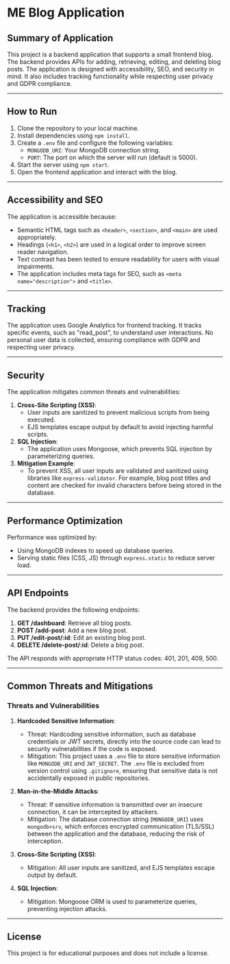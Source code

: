 # ME Blog Application

## Summary of Application
This project is a backend application that supports a small frontend blog. The backend provides APIs for adding, retrieving, editing, and deleting blog posts. The application is designed with accessibility, SEO, and security in mind. It also includes tracking functionality while respecting user privacy and GDPR compliance.

---

## How to Run
1. Clone the repository to your local machine.
2. Install dependencies using `npm install`.
3. Create a `.env` file and configure the following variables:
   - `MONGODB_URI`: Your MongoDB connection string.
   - `PORT`: The port on which the server will run (default is 5000).
4. Start the server using `npm start`.
5. Open the frontend application and interact with the blog.

---

## Accessibility and SEO
The application is accessible because:
- Semantic HTML tags such as `<header>`, `<section>`, and `<main>` are used appropriately.
- Headings (`<h1>`, `<h2>`) are used in a logical order to improve screen reader navigation.
- Text contrast has been tested to ensure readability for users with visual impairments.
- The application includes meta tags for SEO, such as `<meta name="description">` and `<title>`.

---

## Tracking
The application uses Google Analytics for frontend tracking. It tracks specific events, such as "read_post", to understand user interactions. No personal user data is collected, ensuring compliance with GDPR and respecting user privacy.

---

## Security
The application mitigates common threats and vulnerabilities:
1. **Cross-Site Scripting (XSS)**:
   - User inputs are sanitized to prevent malicious scripts from being executed.
   - EJS templates escape output by default to avoid injecting harmful scripts.
2. **SQL Injection**:
   - The application uses Mongoose, which prevents SQL injection by parameterizing queries.
3. **Mitigation Example**:
   - To prevent XSS, all user inputs are validated and sanitized using libraries like `express-validator`. For example, blog post titles and content are checked for invalid characters before being stored in the database.

---

## Performance Optimization
Performance was optimized by:
- Using MongoDB indexes to speed up database queries.
- Serving static files (CSS, JS) through `express.static` to reduce server load.

---

## API Endpoints
The backend provides the following endpoints:
1. **GET /dashboard**: Retrieve all blog posts.
2. **POST /add-post**: Add a new blog post.
3. **PUT /edit-post/:id**: Edit an existing blog post.
4. **DELETE /delete-post/:id**: Delete a blog post.

The API responds with appropriate HTTP status codes: 401, 201, 409, 500.

---

## Common Threats and Mitigations
### Threats and Vulnerabilities

1. **Hardcoded Sensitive Information**:
   - Threat: Hardcoding sensitive information, such as database credentials or JWT secrets, directly into the source code can lead to security vulnerabilities if the code is exposed.
   - Mitigation: This project uses a `.env` file to store sensitive information like `MONGODB_URI` and `JWT_SECRET`. The `.env` file is excluded from version control using `.gitignore`, ensuring that sensitive data is not accidentally exposed in public repositories.

2. **Man-in-the-Middle Attacks**:
   - Threat: If sensitive information is transmitted over an insecure connection, it can be intercepted by attackers.
   - Mitigation: The database connection string (`MONGODB_URI`) uses `mongodb+srv`, which enforces encrypted communication (TLS/SSL) between the application and the database, reducing the risk of interception.
3. **Cross-Site Scripting (XSS)**:
   - Mitigation: All user inputs are sanitized, and EJS templates escape output by default.
4. **SQL Injection**:
   - Mitigation: Mongoose ORM is used to parameterize queries, preventing injection attacks.

---

## License
This project is for educational purposes and does not include a license.